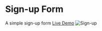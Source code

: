 # Sign-up Form

A simple sign-up form
[Live Demo](https://yuniel-reyes.github.io/sign-up-form/)
![Sign-up](https://user-images.githubusercontent.com/72564293/176997852-aa5e31a9-86f7-499d-91ba-9f5a436cdc1e.png)
